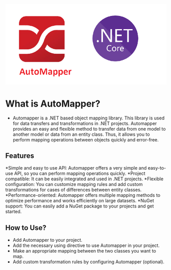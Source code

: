 ![automapper](automapper.png)


# What is AutoMapper?

* Automapper is a .NET based object mapping library. This library is used for data transfers and transformations in .NET projects. Automapper provides an easy and flexible method to transfer data from one model to another model or data from an entity class. Thus, it allows you to perform mapping operations between objects quickly and error-free.

## Features
*Simple and easy to use API: Automapper offers a very simple and easy-to-use API, so you can perform mapping operations quickly.
*Project compatible: It can be easily integrated and used in .NET projects.
*Flexible configuration: You can customize mapping rules and add custom transformations for cases of differences between entity classes.
*Performance-oriented: Automapper offers multiple mapping methods to optimize performance and works efficiently on large datasets.
*NuGet support: You can easily add a NuGet package to your projects and get started.

## How to Use?
* Add Automapper to your project.
* Add the necessary using directive to use Automapper in your project.
* Make an appropriate mapping between the two classes you want to map.
* Add custom transformation rules by configuring Automapper (optional).
